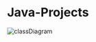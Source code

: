 # Java-Projects

![classDiagram](https://github.com/dggptan/Java-Projects/assets/130032950/6d8baf8d-a67c-4a80-8dde-61e49bb73758)

